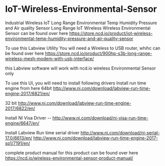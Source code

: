 # IoT-Wireless-Environmental-Sensor
Industrial Wireless IoT Long Range Environmental Temp Humidity Pressure and Air quality Sensor 
Long Range IoT Wireless Wireless Environmental Sensor can be found over here https://store.ncd.io/product/iot-wireless-environmental-temp-humidity-pressure-and-air-quality-sensor

To use this Labview Utility You will need a Wireless to USB router, whihc can be found over here https://store.ncd.io/product/900hp-s3b-long-range-wireless-mesh-modem-with-usb-interface/

this Labview software will work with ncd.io wireless Environmental Sensor only

To use this UI, you will need to install following drivers Install run time engine from here 64bit http://www.ni.com/download/labview-run-time-engine-2017/6821/en/

32 bit http://www.ni.com/download/labview-run-time-engine-2017/6822/en/

Install NI Visa Driver -- http://www.ni.com/download/ni-visa-run-time-engine/6647/en/

Install Labview Run time serial driver http://www.ni.com/download/ni-serial-17.0/6613/en/
http://www.ni.com/download/labview-run-time-engine-2017-sp1/7191/en/

complete product manual for this product can be found over here https://ncd.io/wireless-environmental-sensor-product-manual/
